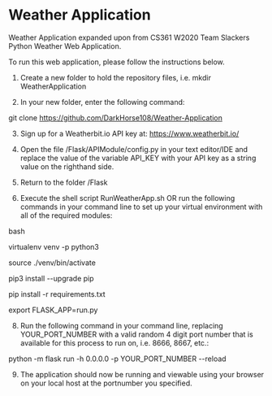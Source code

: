 # Weather Application

Weather Application expanded upon from CS361 W2020 Team Slackers Python Weather Web Application.

To run this web application, please follow the instructions below. 

1. Create a new folder to hold the repository files, i.e. mkdir WeatherApplication

2. In your new folder, enter the following command:

git clone https://github.com/DarkHorse108/Weather-Application

3. Sign up for a Weatherbit.io API key at: https://www.weatherbit.io/

4. Open the file /Flask/APIModule/config.py in your text editor/IDE and replace the value of the variable API_KEY with your API key as a string value on the righthand side.

5. Return to the folder /Flask

6. Execute the shell script RunWeatherApp.sh OR run the following commands in your command line to set up your virtual environment with all of the required modules:

bash

virtualenv venv -p python3

source ./venv/bin/activate

pip3 install --upgrade pip

pip install -r requirements.txt

export FLASK_APP=run.py

8. Run the following command in your command line, replacing YOUR_PORT_NUMBER with a valid random 4 digit port number that is available for this process to run on, i.e. 8666, 8667, etc.:

python -m flask run -h 0.0.0.0 -p YOUR_PORT_NUMBER --reload

9. The application should now be running and viewable using your browser on your local host at the portnumber you specified. 
